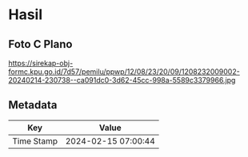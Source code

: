 # Hasil

## Foto C Plano

https://sirekap-obj-formc.kpu.go.id/7d57/pemilu/ppwp/12/08/23/20/09/1208232009002-20240214-230738--ca091dc0-3d62-45cc-998a-5589c3379966.jpg


## Metadata

| Key        | Value               |
| ---------- | ------------------- |
| Time Stamp | 2024-02-15 07:00:44 |



